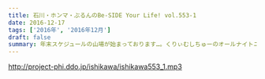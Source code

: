 ```yaml
---
title: 石川・ホンマ・ぶるんのBe-SIDE Your Life! vol.553-1
date: 2016-12-17
tags: ['2016年', '2016年12月']
draft: false
summary: 年末スケジュールの山場が始まっております…。くりぃむしちゅーのオールナイトニッポン裏話！SAITO
---
```


http://project-phi.ddo.jp/ishikawa/ishikawa553_1.mp3
